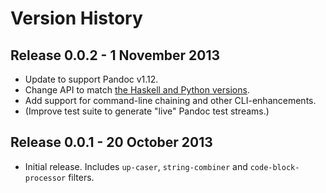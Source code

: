 # Version History

## Release 0.0.2 - 1 November 2013

 * Update to support Pandoc v1.12.
 * Change API to match [the Haskell and Python versions](http://johnmacfarlane.net/pandoc/scripting.html).
 * Add support for command-line chaining and other CLI-enhancements.
 * (Improve test suite to generate "live" Pandoc test streams.)

## Release 0.0.1 - 20 October 2013

 * Initial release.  Includes `up-caser`, `string-combiner` and `code-block-processor` filters.
